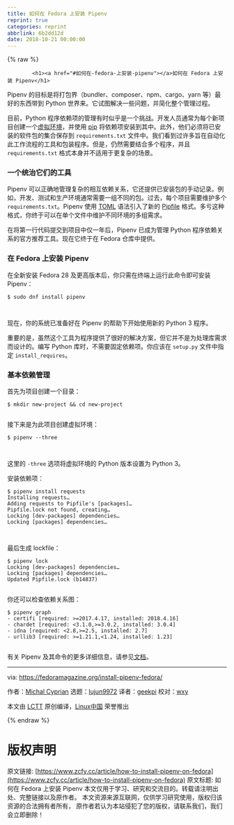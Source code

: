 ```yaml
---
title: 如何在 Fedora 上安装 Pipenv
reprint: true
categories: reprint
abbrlink: 6b2dd12d
date: 2018-10-21 00:00:00
---
```


{% raw %}

            <h1><a href="#如何在-fedora-上安装-pipenv"></a>如何在 Fedora 上安装 Pipenv</h1>
<p>Pipenv 的目标是将打包界（bundler、composer、npm、cargo、yarn 等）最好的东西带到 Python 世界来。它试图解决一些问题，并简化整个管理过程。</p>
<p>目前，Python 程序依赖项的管理有时似乎是一个挑战。开发人员通常为每个新项目创建一个<a href="https://packaging.python.org/tutorials/installing-packages/#creating-virtual-environments">虚拟环境</a>，并使用 <a href="https://developer.fedoraproject.org/tech/languages/python/pypi-installation.html">pip</a> 将依赖项安装到其中。此外，他们必须将已安装的软件包的集合保存到 <code>requirements.txt</code> 文件中。我们看到过许多旨在自动化此工作流程的工具和包装程序。但是，仍然需要结合多个程序，并且 <code>requirements.txt</code> 格式本身并不适用于更复杂的场景。</p>
<h3><a href="#一个统治它们的工具"></a>一个统治它们的工具</h3>
<p>Pipenv 可以正确地管理复杂的相互依赖关系，它还提供已安装包的手动记录。例如，开发、测试和生产环境通常需要一组不同的包。过去，每个项目需要维护多个 <code>requirements.txt</code>。Pipenv 使用 <a href="https://github.com/toml-lang/toml">TOML</a> 语法引入了新的 <a href="https://github.com/pypa/pipfile">Pipfile</a> 格式。多亏这种格式，你终于可以在单个文件中维护不同环境的多组需求。</p>
<p>在将第一行代码提交到项目中仅一年后，Pipenv 已成为管理 Python 程序依赖关系的官方推荐工具。现在它终于在 Fedora 仓库中提供。</p>
<h3><a href="#在-fedora-上安装-pipenv"></a>在 Fedora 上安装 Pipenv</h3>
<p>在全新安装 Fedora 28 及更高版本后，你只需在终端上运行此命令即可安装 Pipenv：</p>
<pre><code class="hljs shell"><span class="hljs-meta">$</span><span class="bash"> sudo dnf install pipenv</span>

</code></pre><p>现在，你的系统已准备好在 Pipenv 的帮助下开始使用新的 Python 3 程序。</p>
<p>重要的是，虽然这个工具为程序提供了很好的解决方案，但它并不是为处理库需求而设计的。编写 Python 库时，不需要固定依赖项。你应该在 <code>setup.py</code> 文件中指定 <code>install_requires</code>。</p>
<h3><a href="#基本依赖管理"></a>基本依赖管理</h3>
<p>首先为项目创建一个目录：</p>
<pre><code class="hljs smali">$ mkdir<span class="hljs-built_in"> new-project </span>&amp;&amp; cd<span class="hljs-built_in"> new-project
</span>
</code></pre><p>接下来是为此项目创建虚拟环境：</p>
<pre><code class="hljs shell"><span class="hljs-meta">$</span><span class="bash"> pipenv --three</span>

</code></pre><p>这里的 <code>-three</code> 选项将虚拟环境的 Python 版本设置为 Python 3。</p>
<p>安装依赖项：</p>
<pre><code class="hljs accesslog">$ pipenv install requests
Installing requests…
Adding requests to Pipfile's <span class="hljs-string">[packages]</span>…
Pipfile.lock not found, creating…
Locking <span class="hljs-string">[dev-packages]</span> dependencies…
Locking <span class="hljs-string">[packages]</span> dependencies…

</code></pre><p>最后生成 lockfile：</p>
<pre><code class="hljs accesslog">$ pipenv lock
Locking <span class="hljs-string">[dev-packages]</span> dependencies…
Locking <span class="hljs-string">[packages]</span> dependencies…
Updated Pipfile.lock (b14837)

</code></pre><p>你还可以检查依赖关系图：</p>
<pre><code class="hljs groovy">$ pipenv graph
- certifi [<span class="hljs-string">required:</span> &gt;=<span class="hljs-number">2017.4</span><span class="hljs-number">.17</span>, <span class="hljs-string">installed:</span> <span class="hljs-number">2018.4</span><span class="hljs-number">.16</span>]
- chardet [<span class="hljs-string">required:</span> &lt;<span class="hljs-number">3.1</span><span class="hljs-number">.0</span>,&gt;=<span class="hljs-number">3.0</span><span class="hljs-number">.2</span>, <span class="hljs-string">installed:</span> <span class="hljs-number">3.0</span><span class="hljs-number">.4</span>]
- idna [<span class="hljs-string">required:</span> &lt;<span class="hljs-number">2.8</span>,&gt;=<span class="hljs-number">2.5</span>, <span class="hljs-string">installed:</span> <span class="hljs-number">2.7</span>]
- urllib3 [<span class="hljs-string">required:</span> &gt;=<span class="hljs-number">1.21</span><span class="hljs-number">.1</span>,&lt;<span class="hljs-number">1.24</span>, <span class="hljs-string">installed:</span> <span class="hljs-number">1.23</span>]

</code></pre><p>有关 Pipenv 及其命令的更多详细信息，请参见<a href="https://docs.pipenv.org/">文档</a>。</p>
<hr>
<p>via: <a href="https://fedoramagazine.org/install-pipenv-fedora/">https://fedoramagazine.org/install-pipenv-fedora/</a></p>
<p>作者：<a href="https://fedoramagazine.org/author/mcyprian/">Michal Cyprian</a> 选题：<a href="https://github.com/lujun9972">lujun9972</a> 译者：<a href="https://github.com/geekpi">geekpi</a> 校对：<a href="https://github.com/wxy">wxy</a></p>
<p>本文由 <a href="https://github.com/LCTT/TranslateProject">LCTT</a> 原创编译，<a href="https://linux.cn/">Linux中国</a> 荣誉推出</p>

          
{% endraw %}

# 版权声明
原文链接: [https://www.zcfy.cc/article/how-to-install-pipenv-on-fedora](https://www.zcfy.cc/article/how-to-install-pipenv-on-fedora)
原文标题: 如何在 Fedora 上安装 Pipenv
本文仅用于学习、研究和交流目的。转载请注明出处、完整链接以及原作者。
本文资源来源互联网，仅供学习研究使用，版权归该资源的合法拥有者所有，
原作者若认为本站侵犯了您的版权，请联系我们，我们会立即删除！
